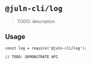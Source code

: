 # `@juln-cli/log`

> TODO: description

## Usage

```
const log = require('@juln-cli/log');

// TODO: DEMONSTRATE API
```
